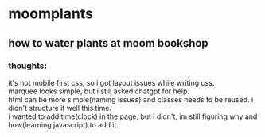 # moomplants

## how to water plants at moom bookshop

### thoughts:  
it's not mobile first css, so i got layout issues while writing css.  
marquee looks simple, but i still asked chatgpt for help.  
html can be more simple(naming issues) and classes needs to be reused. i didn't structure it well this time.  
i wanted to add time(clock) in the page, but i didn't, im still figuring why and how(learning javascript) to add it.  